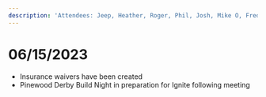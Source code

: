 ```yaml
---
description: 'Attendees: Jeep, Heather, Roger, Phil, Josh, Mike O, Fred, Bob'
---
```


# 06/15/2023

* Insurance waivers have been created
* Pinewood Derby Build Night in preparation for Ignite following meeting
